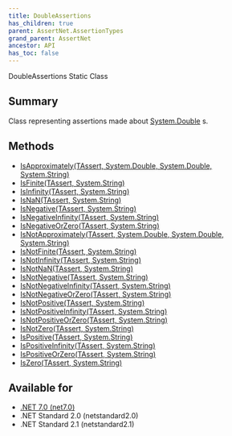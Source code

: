 ```yaml
---
title: DoubleAssertions
has_children: true
parent: AssertNet.AssertionTypes
grand_parent: AssertNet
ancestor: API
has_toc: false
---
```

DoubleAssertions Static Class

## Summary
Class representing assertions made about [System.Double](https://learn.microsoft.com/en-us/dotnet/api/system.double) s.

## Methods
- [IsApproximately<TAssert>(TAssert, System.Double, System.Double, System.String)](m_assertnet_assertiontypes_doubleassertions_isapproximately__1___0_system_double_system_double_system_string_.md)
- [IsFinite<TAssert>(TAssert, System.String)](m_assertnet_assertiontypes_doubleassertions_isfinite__1___0_system_string_.md)
- [IsInfinity<TAssert>(TAssert, System.String)](m_assertnet_assertiontypes_doubleassertions_isinfinity__1___0_system_string_.md)
- [IsNaN<TAssert>(TAssert, System.String)](m_assertnet_assertiontypes_doubleassertions_isnan__1___0_system_string_.md)
- [IsNegative<TAssert>(TAssert, System.String)](m_assertnet_assertiontypes_doubleassertions_isnegative__1___0_system_string_.md)
- [IsNegativeInfinity<TAssert>(TAssert, System.String)](m_assertnet_assertiontypes_doubleassertions_isnegativeinfinity__1___0_system_string_.md)
- [IsNegativeOrZero<TAssert>(TAssert, System.String)](m_assertnet_assertiontypes_doubleassertions_isnegativeorzero__1___0_system_string_.md)
- [IsNotApproximately<TAssert>(TAssert, System.Double, System.Double, System.String)](m_assertnet_assertiontypes_doubleassertions_isnotapproximately__1___0_system_double_system_double_system_string_.md)
- [IsNotFinite<TAssert>(TAssert, System.String)](m_assertnet_assertiontypes_doubleassertions_isnotfinite__1___0_system_string_.md)
- [IsNotInfinity<TAssert>(TAssert, System.String)](m_assertnet_assertiontypes_doubleassertions_isnotinfinity__1___0_system_string_.md)
- [IsNotNaN<TAssert>(TAssert, System.String)](m_assertnet_assertiontypes_doubleassertions_isnotnan__1___0_system_string_.md)
- [IsNotNegative<TAssert>(TAssert, System.String)](m_assertnet_assertiontypes_doubleassertions_isnotnegative__1___0_system_string_.md)
- [IsNotNegativeInfinity<TAssert>(TAssert, System.String)](m_assertnet_assertiontypes_doubleassertions_isnotnegativeinfinity__1___0_system_string_.md)
- [IsNotNegativeOrZero<TAssert>(TAssert, System.String)](m_assertnet_assertiontypes_doubleassertions_isnotnegativeorzero__1___0_system_string_.md)
- [IsNotPositive<TAssert>(TAssert, System.String)](m_assertnet_assertiontypes_doubleassertions_isnotpositive__1___0_system_string_.md)
- [IsNotPositiveInfinity<TAssert>(TAssert, System.String)](m_assertnet_assertiontypes_doubleassertions_isnotpositiveinfinity__1___0_system_string_.md)
- [IsNotPositiveOrZero<TAssert>(TAssert, System.String)](m_assertnet_assertiontypes_doubleassertions_isnotpositiveorzero__1___0_system_string_.md)
- [IsNotZero<TAssert>(TAssert, System.String)](m_assertnet_assertiontypes_doubleassertions_isnotzero__1___0_system_string_.md)
- [IsPositive<TAssert>(TAssert, System.String)](m_assertnet_assertiontypes_doubleassertions_ispositive__1___0_system_string_.md)
- [IsPositiveInfinity<TAssert>(TAssert, System.String)](m_assertnet_assertiontypes_doubleassertions_ispositiveinfinity__1___0_system_string_.md)
- [IsPositiveOrZero<TAssert>(TAssert, System.String)](m_assertnet_assertiontypes_doubleassertions_ispositiveorzero__1___0_system_string_.md)
- [IsZero<TAssert>(TAssert, System.String)](m_assertnet_assertiontypes_doubleassertions_iszero__1___0_system_string_.md)

## Available for
- [.NET 7.0 (net7.0)](https://versionsof.net/core/7.0/)
- .NET Standard 2.0 (netstandard2.0)
- .NET Standard 2.1 (netstandard2.1)
